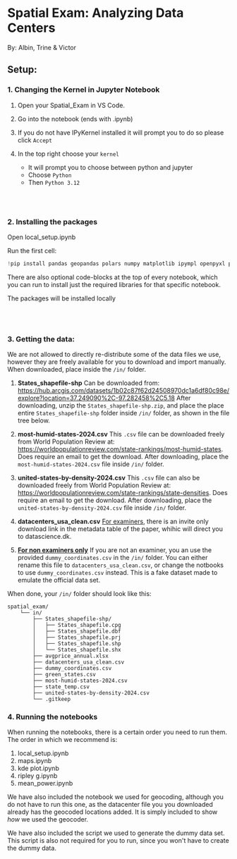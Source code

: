 # Spatial Exam: Analyzing Data Centers

By: Albin, Trine & Victor

## Setup:

### 1. Changing the Kernel in Jupyter Notebook

1. Open your Spatial_Exam in VS Code.

2. Go into the notebook (ends with .ipynb)

3. If you do not have IPyKernel installed it will prompt you to do so please click `Accept`

4. In the top right choose your `kernel`

    - It will prompt you to choose between python and jupyter
    - Choose `Python`
    - Then `Python 3.12`

<br>
<br>

### 2. Installing the packages

Open local_setup.ipynb

Run the first cell:

```python
!pip install pandas geopandas polars numpy matplotlib ipympl openpyxl pyxlsb xlsx2csv opencage shapely tqdm ipywidgets contextily pointpats
```

There are also optional code-blocks at the top of every notebook, which you can run to install just the required libraries for that specific notebook.

The packages will be installed locally
<br><br><br><br>

### 3. Getting the data:

We are not allowed to directly re-distribute some of the data files we use, however they are freely available for you to download and import manually. When downloaded, place inside the `/in/` folder.

1. **States_shapefile-shp**
Can be downloaded from: https://hub.arcgis.com/datasets/1b02c87f62d24508970dc1a6df80c98e/explore?location=37.249090%2C-97.282458%2C5.18
After downloading, unzip the `States_shapefile-shp.zip`, and place the place entire `States_shapefile-shp` folder inside `/in/` folder, as shown in the file tree below.

2. **most-humid-states-2024.csv**
This `.csv` file can be downloaded freely from World Population Review at: https://worldpopulationreview.com/state-rankings/most-humid-states. Does require an email to get the download.
After downloading, place the `most-humid-states-2024.csv` file inside `/in/` folder.

3. **united-states-by-density-2024.csv**
This `.csv` file can also be downloaded freely from World Population Review at: https://worldpopulationreview.com/state-rankings/state-densities. Does require an email to get the download.
After downloading, place the `united-states-by-density-2024.csv` file inside `/in/` folder.

4. **datacenters_usa_clean.csv**
<u>For examiners</u>, there is an invite only download link in the metadata table of the paper, whihic will direct you to datascience.dk.

5. **<u>For non examiners only</u>**
If you are not an examiner, you an use the provided `dummy_coordinates.csv` in the `/in/` folder. You can either rename this file to `datacenters_usa_clean.csv`, or change the notbooks to use `dummy_coordinates.csv` instead. This is a fake dataset made to emulate the official data set.

When done, your `/in/` folder should look like this:

```
spatial_exam/
    └── in/
        ├── States_shapefile-shp/
        │   ├── States_shapefile.cpg
        │   ├── States_shapefile.dbf
        │   ├── States_shapefile.prj
        │   ├── States_shapefile.shp
        │   └── States_shapefile.shx
        ├── avgprice_annual.xlsx
        ├── datacenters_usa_clean.csv
        ├── dummy_coordinates.csv
        ├── green_states.csv
        ├── most-humid-states-2024.csv
        ├── state_temp.csv
        ├── united-states-by-density-2024.csv
        └── .gitkeep
```

### 4. Running the notebooks
When running the notebooks, there is a certain order you need to run them. The order in which we recommend is:
1. local_setup.ipynb
2. maps.ipynb
3. kde plot.ipynb
4. ripley g.ipynb
5. mean_power.ipynb

We have also included the notebook we used for geocoding, although you do not have to run this one, as the datacenter file you you downloaded already has the geocoded locations added. It is simply included to show *how* we used the geocoder.

We have also included the script we used to generate the dummy data set. This script is also not required for you to run, since you won't have to create the dummy data.
